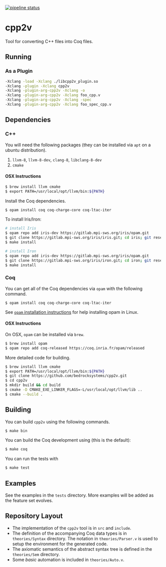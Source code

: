 [![pipeline status](https://gitlab.com/bedrocksystems/cpp2v/badges/master/pipeline.svg)](https://gitlab.com/bedrocksystems/cpp2v/commits/master)


# cpp2v

Tool for converting C++ files into Coq files.

## Running

### As a Plugin

```sh
-Xclang -load -Xclang ./libcpp2v_plugin.so
-Xclang -plugin -Xclang cpp2v
-Xclang -plugin-arg-cpp2v -Xclang -o
-Xclang -plugin-arg-cpp2v -Xclang foo_cpp.v
-Xclang -plugin-arg-cpp2v -Xclang -spec
-Xclang -plugin-arg-cpp2v -Xclang foo_spec_cpp.v
```

## Dependencies

### C++
You will need the following packages (they can be installed via `apt` on a ubuntu distribution).

1. `llvm-8`, `llvm-8-dev`, `clang-8`, `libclang-8-dev`
2. `cmake`

#### OSX Instructions

```sh
$ brew install llvm cmake
$ export PATH=/usr/local/opt/llvm/bin:${PATH}
```

Install the Coq dependencies.
```sh
$ opam install coq coq-charge-core coq-ltac-iter
```

To install Iris/Iron:

```sh
# install Iris
$ opam repo add iris-dev https://gitlab.mpi-sws.org/iris/opam.git
$ git clone https://gitlab.mpi-sws.org/iris/iris.git; cd iris; git reset --hard b958d569; make build-dep; make -j3
$ make install

# install Iron
$ opam repo add iris-dev https://gitlab.mpi-sws.org/iris/opam.git
$ git clone https://gitlab.mpi-sws.org/iris/iron.git; cd iron; git reset --hard d7aa1f6e; make -j3
$ make install
```


### Coq
You can get all of the Coq dependencies via `opam` with the following command.

```shell
$ opam install coq coq-charge-core coq-ltac-iter
```

See [`opam` installation instructions](http://coq-blog.clarus.me/use-opam-for-coq.html) for help installing opam in Linux.

#### OSX Instructions

On OSX, `opam` can be installed via `brew`.

```sh
$ brew install opam
$ opam repo add coq-released https://coq.inria.fr/opam/released
```

More detailed code for building.

```sh
$ brew install llvm cmake
$ export PATH=/usr/local/opt/llvm/bin:${PATH}
$ git clone https://github.com/bedrocksystems/cpp2v.git
$ cd cpp2v
$ mkdir build && cd build
$ cmake -D CMAKE_EXE_LINKER_FLAGS=-L/usr/local/opt/llvm/lib ..
$ cmake --build .
```


## Building
You can build `cpp2v` using the following commands.

```sh
$ make bin
```

You can build the Coq development using (this is the default):

```sh
$ make coq
```

You can run the tests with

```sh
$ make test
```

## Examples
See the examples in the `tests` directory.
More examples will be added as the feature set evolves.

## Repository Layout

- The implementation of the `cpp2v` tool is in `src` and `include`.
- The definition of the accompanying Coq data types is in `theories/Syntax` directory. The notation in `theories/Parser.v` is used to setup the environment for the generated code.
- The axiomatic semantics of the abstract syntax tree is defined in the `theories/Sem` directory.
- Some *basic* automation is included in `theories/Auto.v`.
